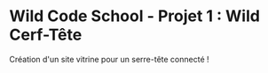 # Wild Code School - Projet 1 : Wild Cerf-Tête

Création d'un site vitrine pour un serre-tête connecté !
